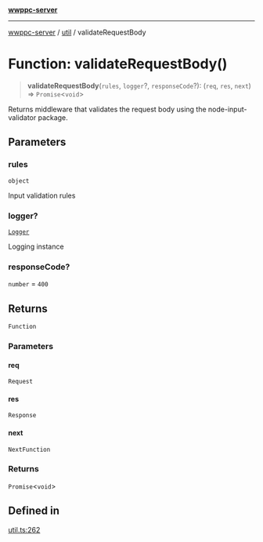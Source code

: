 [**wwppc-server**](../../README.md)

***

[wwppc-server](../../modules.md) / [util](../README.md) / validateRequestBody

# Function: validateRequestBody()

> **validateRequestBody**(`rules`, `logger`?, `responseCode`?): (`req`, `res`, `next`) => `Promise`\<`void`\>

Returns middleware that validates the request body using the node-input-validator package.

## Parameters

### rules

`object`

Input validation rules

### logger?

[`Logger`](../../log/classes/Logger.md)

Logging instance

### responseCode?

`number` = `400`

## Returns

`Function`

### Parameters

#### req

`Request`

#### res

`Response`

#### next

`NextFunction`

### Returns

`Promise`\<`void`\>

## Defined in

[util.ts:262](https://github.com/WWPPC/WWPPC-server/blob/240fd8d39aa7a9e87385634bffd25137bc757d0a/src/util.ts#L262)
